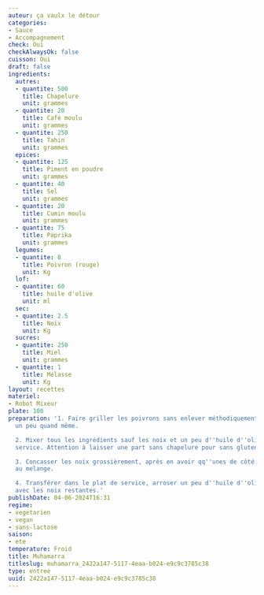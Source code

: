 ```yaml
---
auteur: ça vaulx le détour
categories:
- Sauce
- Accompagnement
check: Oui
checkAlwaysOk: false
cuisson: Oui
draft: false
ingredients:
  autres:
  - quantite: 500
    title: Chapelure
    unit: grammes
  - quantite: 20
    title: Café moulu
    unit: grammes
  - quantite: 250
    title: Tahin
    unit: grammes
  epices:
  - quantite: 125
    title: Piment en poudre
    unit: grammes
  - quantite: 40
    title: Sel
    unit: grammes
  - quantite: 20
    title: Cumin moulu
    unit: grammes
  - quantite: 75
    title: Paprika
    unit: grammes
  legumes:
  - quantite: 8
    title: Poivron (rouge)
    unit: Kg
  lof:
  - quantite: 60
    title: huile d'olive
    unit: ml
  sec:
  - quantite: 2.5
    title: Noix
    unit: Kg
  sucres:
  - quantite: 250
    title: Miel
    unit: grammes
  - quantite: 1
    title: Mélasse
    unit: Kg
layout: recettes
materiel:
- Robot Mixeur
plate: 100
preparation: '1. Faire griller les poivrons sans enlever méthodiquement les peaux,
  un peu quand même.

  2. Mixer tous les ingrédients sauf les noix et un peu d''huile d''olive pour le
  service. Attention à laisser une part sans chapelure pour sans gluten.

  3. Concasser les noix grossièrement, après en avoir qq''unes de côté, les ajouter
  au melange.

  4. Transférer dans le plat de service, arroser un peu d''huile d''olives et décorer
  avec les noix restantes.'
publishDate: 04-06-2024T16:31
regime:
- vegetarien
- vegan
- sans-lactose
saison:
- ete
temperature: Froid
title: Muhamarra
titleslug: muhamarra_2422a147-5117-4eaa-b024-e9c9c3785c38
type: entree
uuid: 2422a147-5117-4eaa-b024-e9c9c3785c38
---
```

